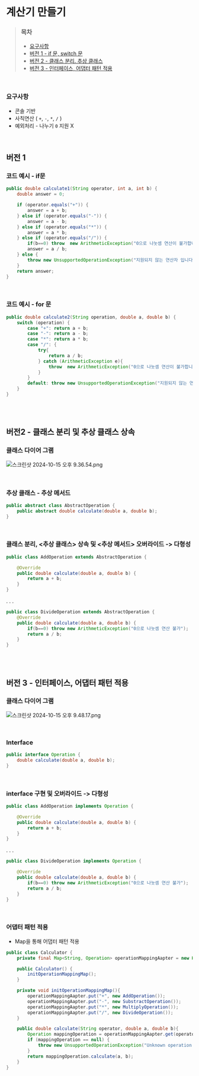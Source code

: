 # 계산기 만들기



> ### 목차 
> - [요구사항](#요구사항-)
>- [버전 1 - if 문, switch 문](#버전-1)
>- [버전 2 - 클래스 분리. 추상 클래스](#버전-2)
>- [버전 3 - 인터페이스, 어댑터 패턴 적용](#버전-3)

<br/>

### 요구사항
- 콘솔 기반
-  사칙연산 ( `+`, `-`, `*`, `/` )
- 예외처리 - 나누기 `0` 지원 X

<br/>

## 버전 1

### 코드 예시 - if문

```java
public double calculate1(String operator, int a, int b) {
    double answer = 0;

    if (operator.equals("+")) {
        answer = a + b;
    } else if (operator.equals("-")) {
        answer = a - b;
    } else if (operator.equals("*")) {
        answer = a * b;
    } else if (operator.equals("/")) {
        if(b==0) throw  new ArithmeticException("0으로 나눗셈 연산이 불가합니다.");
        answer = a / b;
    } else {
        throw new UnsupportedOperationException("지원되지 않는 연산자 입니다.");
    }
    return answer;
}
```

<br/>

### 코드 예시 - for 문

```java
public double calculate2(String operation, double a, double b) {
    switch (operation) {
        case "+": return a + b;
        case "-": return a - b;
        case "*": return a * b;
        case "/": {
            try{
                return a / b;
            } catch (ArithmeticException e){
                throw  new ArithmeticException("0으로 나눗셈 연산이 불가합니다.");
            }
        }
        default: throw new UnsupportedOperationException("지원되지 않는 연산자 입니다.");
    }
}

```

<br/>
<br/>


## 버전2  - 클래스 분리 및 추상 클래스 상속

### 클래스 다이어 그램
![스크린샷 2024-10-15 오후 9.36.54.png](..%2F..%2F..%2F..%2F..%2Fvar%2Ffolders%2F95%2Ft8symb5521g2916cz4qtrsjc0000gn%2FT%2FTemporaryItems%2FNSIRD_screencaptureui_EnAi09%2F%EC%8A%A4%ED%81%AC%EB%A6%B0%EC%83%B7%202024-10-15%20%EC%98%A4%ED%9B%84%209.36.54.png)

<br/>


### 추상 클래스 - 추상 메서드 

```java
public abstract class AbstractOperation {
    public abstract double calculate(double a, double b);
}
```

<br/>

### 클래스 분리, <추상 클래스> 상속 및 <추상 메서드> 오버라이드 -> 다형성

```java
public class AddOperation extends AbstractOperation {

    @Override
    public double calculate(double a, double b) {
        return a + b;
    }
}
```

. . .

```java
public class DivideOperation extends AbstractOperation {
    @Override
    public double calculate(double a, double b) {
        if(b==0) throw new ArithmeticException("0으로 나눗셈 연산 불가");
        return a / b;
    }
}
```

<br/>
<br/>

## 버전 3 - 인터페이스, 어댑터 패턴 적용

### 클래스 다이어 그램

![스크린샷 2024-10-15 오후 9.48.17.png](..%2F..%2F..%2F..%2F..%2Fvar%2Ffolders%2F95%2Ft8symb5521g2916cz4qtrsjc0000gn%2FT%2FTemporaryItems%2FNSIRD_screencaptureui_lAKqsb%2F%EC%8A%A4%ED%81%AC%EB%A6%B0%EC%83%B7%202024-10-15%20%EC%98%A4%ED%9B%84%209.48.17.png)

<br/>

### Interface

```java
public interface Operation {
    double calculate(double a, double b);
}
```

<br/>

### interface 구현 및 오버라이드 -> 다형성
```java
public class AddOperation implements Operation {

    @Override
    public double calculate(double a, double b) {
        return a + b;
    }
}
```

. . .


```java
public class DivideOperation implements Operation {

    @Override
    public double calculate(double a, double b) {
        if(b==0) throw new ArithmeticException("0으로 나눗셈 연산 불가");
        return a / b;
    }
}
```

<br/>


### 어댑터 패턴 적용

- Map을 통해 어댑터 패턴 적용


```java
public class Calculator {
    private final Map<String, Operation> operationMappingAapter = new HashMap<>();

    public Calculator() {
        initOperationMappingMap();
    }

    private void initOperationMappingMap(){
        operationMappingAapter.put("+", new AddOperation());
        operationMappingAapter.put("-", new SubstractOperation());
        operationMappingAapter.put("*", new MultiplyOperation());
        operationMappingAapter.put("/", new DivideOperation());
    }

    public double calculate(String operator, double a, double b){
        Operation mappingOperation = operationMappingAapter.get(operator);
        if (mappingOperation == null) {
            throw new UnsupportedOperationException("Unknown operation: " + operator);
        }
        return mappingOperation.calculate(a, b);
    }
}
```
<br/>

### 



<br/>